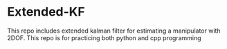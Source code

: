 # Extended-KF
This repo includes extended kalman filter for estimating a manipulator with 2DOF. This repo is for practicing both python and cpp programming  
